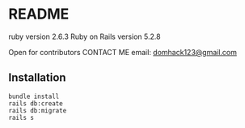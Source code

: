 # README

ruby version 2.6.3
Ruby on Rails version 5.2.8

Open for contributors
CONTACT ME
email: domhack123@gmail.com


## Installation

```terminal
bundle install
rails db:create
rails db:migrate
rails s

